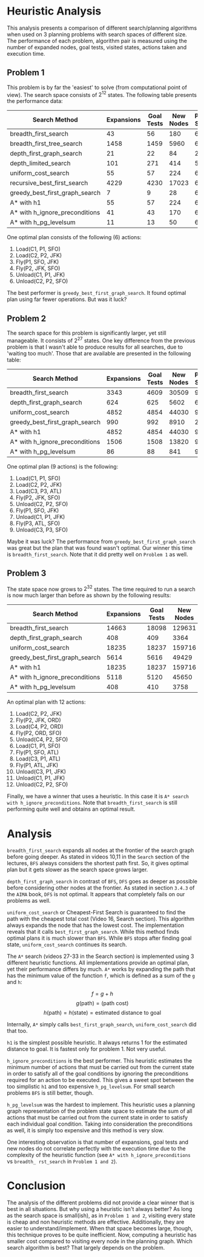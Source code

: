 # Heuristic Analysis

This analysis presents a comparison of different search/planning algorithms when used on 3 planning problems with search spaces of different size. The performance of each problem, algorithm pair is measured using the number of expanded nodes, goal tests, visited states, actions taken and execution time.

## Problem 1

This problem is by far the 'easiest' to solve (from computational point of view). The search space consists of $2^{12}$ states. The following table presents the performance data:

| Search Method                  | Expansions | Goal Tests | New Nodes | Plan Size | Time  |
|--------------------------------|------------|------------|-----------|-----------|-------|
| breadth_first_search           | 43         | 56         | 180       | 6         | 0.031 |
| breadth_first_tree_search      | 1458       | 1459       | 5960      | 6         | 0.993 |
| depth_first_graph_search       | 21         | 22         | 84        | 20        | 0.014 |
| depth_limited_search           | 101        | 271        | 414       | 50        | 0.095 |
| uniform_cost_search            | 55         | 57         | 224       | 6         | 0.384 |
| recursive_best_first_search    | 4229       | 4230       | 17023     | 6         | 2.960 |
| greedy_best_first_graph_search | 7          | 9          | 28        | 6         | 0.005 |
| A* with h1                     | 55         | 57         | 224       | 6         | 0.039 |
| A* with h_ignore_preconditions | 41         | 43         | 170       | 6         | 0.044 |
| A* with h_pg_levelsum          | 11         | 13         | 50        | 6         | 2.234 |

One optimal plan consists of the following (6) actions:

1. Load(C1, P1, SFO)
2. Load(C2, P2, JFK)
3. Fly(P1, SFO, JFK)
4. Fly(P2, JFK, SFO)
5. Unload(C1, P1, JFK)
6. Unload(C2, P2, SFO)

The best performer is `greedy_best_first_graph_search`. It found optimal plan using far fewer operations. But was it luck?

## Problem 2

The search space for this problem is significantly larger, yet still manageable. It consists of $2^{27}$ states. One key difference from the previous problem is that I wasn't able to produce results for all searches, due to 'waiting too much'. Those that are available are presented in the following table:

| Search Method                  | Expansions | Goal Tests | New Nodes | Plan Size | Time    |
|--------------------------------|------------|------------|-----------|-----------|---------|
| breadth_first_search           | 3343       | 4609       | 30509     | 9         | 11.708  |
| depth_first_graph_search       | 624        | 625        | 5602      | 619       | 3.061   |
| uniform_cost_search            | 4852       | 4854       | 44030     | 9         | 38.310  |
| greedy_best_first_graph_search | 990        | 992        | 8910      | 21        | 6.166   |
| A* with h1                     | 4852       | 4854       | 44030     | 9         | 39.245  |
| A* with h_ignore_preconditions | 1506       | 1508       | 13820     | 9         | 12.527  |
| A* with h_pg_levelsum          | 86         | 88         | 841       | 9         | 258.185 |

One optimal plan (9 actions) is the following:

1. Load(C1, P1, SFO)
2. Load(C2, P2, JFK)
3. Load(C3, P3, ATL)
4. Fly(P2, JFK, SFO)
5. Unload(C2, P2, SFO)
6. Fly(P1, SFO, JFK)
7. Unload(C1, P1, JFK)
8. Fly(P3, ATL, SFO)
9. Unload(C3, P3, SFO)

Maybe it was luck? The performance from `greedy_best_first_graph_search` was great but the plan that was found wasn't optimal. Our winner this time is `breadth_first_search`. Note that it did pretty well on `Problem 1` as well.

## Problem 3

The state space now grows to $2^{32}$ states. The time required to run a search is now much larger than before as shown by the following results:

| Search Method                  | Expansions | Goal Tests | New Nodes | Plan Size | Time     |
|--------------------------------|------------|------------|-----------|-----------|----------|
| breadth_first_search           | 14663      | 18098      | 129631    | 12        | 89.299   |
| depth_first_graph_search       | 408        | 409        | 3364      | 392       | 1.476    |
| uniform_cost_search            | 18235      | 18237      | 159716    | 12        | 329.735  |
| greedy_best_first_graph_search | 5614       | 5616       | 49429     | 22        | 87.676   |
| A* with h1                     | 18235      | 18237      | 159716    | 12        | 327.593  |
| A* with h_ignore_preconditions | 5118       | 5120       | 45650     | 12        | 74.635   |
| A* with h_pg_levelsum          | 408        | 410        | 3758      | 12        | 1713.060 |

An optimal plan with 12 actions:

1. Load(C2, P2, JFK)
2. Fly(P2, JFK, ORD)
3. Load(C4, P2, ORD)
4. Fly(P2, ORD, SFO)
5. Unload(C4, P2, SFO)
6. Load(C1, P1, SFO)
7. Fly(P1, SFO, ATL)
8. Load(C3, P1, ATL)
9. Fly(P1, ATL, JFK)
10. Unload(C3, P1, JFK)
11. Unload(C1, P1, JFK)
12. Unload(C2, P2, SFO)

Finally, we have a winner that uses a heuristic. In this case it is `A* search with h_ignore_preconditions`. Note that `breadth_first_search` is still performing quite well and obtains an optimal result.

# Analysis

`breadth_first_search` expands all nodes at the frontier of the search graph before going deeper. As stated in videos 10,11 in the `Search` section of the lectures, `BFS` always considers the shortest path first. So, it gives optimal plan but it gets slower as the search space grows larger.

`depth_first_graph_search` in contrast of `BFS`, `DFS` goes as deeper as possible before considering other nodes at the frontier. As stated in section `3.4.3` of the `AIMA` book, `DFS` is not optimal. It appears that completely fails on our problems as well.

`uniform_cost_search` or Cheapest-First Search is guaranteed to find the path with the cheapest total cost (Video 16, Search section). This algorithm always expands the node that has the lowest cost. The implementation reveals that it calls `best_first_graph_search`. While this method finds optimal plans it is much slower than `BFS`. While `BFS` stops after finding goal state, `uniform_cost_search` continues its search.

The `A*` search (videos 27-33 in the Search section) is implemented using 3 different heuristic functions. All implementations provide an optimal plan, yet their performance differs by much. `A*` works by expanding the path that has the minimum value of the function `f`, which is defined as a sum of the `g` and `h`:

$$f = g + h$$
$$g(\text{path}) = (\text{path cost})$$
$$h(\text{path}) = h(\text{state}) = \text{estimated distance to goal}$$

Internally, `A*` simply calls `best_first_graph_search`, `uniform_cost_search` did that too.

`h1` is the simplest possible heuristic. It always returns 1 for the estimated distance to goal. It is fastest only for problem 1. Not very useful.

`h_ignore_preconditions` is the best performer. This heuristic estimates the minimum number of actions that must be carried out from the current state in order to satisfy all of the goal conditions by ignoring the preconditions required for an action to be executed. This gives a sweet spot between the too simplistic `h1` and too expensive `h_pg_levelsum`. For small search problems `BFS` is still better, though.

`h_pg_levelsum` was the hardest to implement. This heuristic uses a planning graph representation of the problem state space to estimate the sum of all actions that must be carried out from the current state in order to satisfy each individual goal condition. Taking into consideration the preconditions as well, it is simply too expensive and this method is very slow.

One interesting observation is that number of expansions, goal tests and new nodes do not correlate perfectly with the execution time due to the complexity of the heuristic function (see `A* with h_ignore_preconditions` vs `breadth_ rst_search` in `Problem 1 and 2`).

# Conclusion

The analysis of the different problems did not provide a clear winner that is best in all situations. But why using a heuristic isn't always better? As long as the search space is small(ish), as in `Problem 1 and 2`, visiting every state is cheap and non heuristic methods are effective. Additionally, they are easier to understand/implement. When that space becomes large, though, this technique proves to be quite inefficient. Now, computing a heuristic has smaller cost compared to visiting every node in the planning graph. Which search algorithm is best? That largely depends on the problem.
